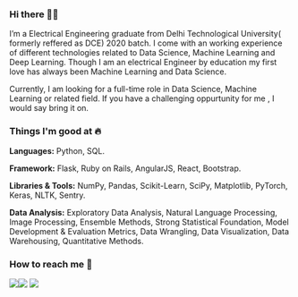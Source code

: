 ### Hi there 👋🏻 
I’m a Electrical Engineering graduate from Delhi Technological University( formerly reffered as DCE) 2020 batch. I come with an working experience of different technologies related to Data Science, Machine Learning and Deep Learning. Though I am an electrical Engineer by education my first love has always been Machine Learning and Data Science.


Currently, I am looking for a full-time role in Data Science, Machine Learning or related field. If you have a challenging oppurtunity for me , I would say bring it on.

### Things I'm good at :fire:
**Languages:**  Python, SQL.

**Framework:** Flask, Ruby on Rails, AngularJS, React, Bootstrap.

**Libraries & Tools:** NumPy, Pandas, Scikit-Learn, SciPy, Matplotlib, PyTorch, Keras, NLTK, Sentry.

**Data Analysis:** Exploratory Data Analysis, Natural Language Processing, Image Processing, Ensemble Methods, Strong Statistical Foundation, Model Development & Evaluation Metrics, Data Wrangling, Data Visualization, Data Warehousing, Quantitative Methods.

### How to reach me 📱
[<img target="_blank" src="https://img.icons8.com/cotton/64/000000/whatsapp--v4.png"/>](https://wa.me/917053614272)[<img target="_blank" src="https://img.icons8.com/doodle/64/000000/skype--v1.png"/>](https://join.skype.com/invite/akash) [<img target="_blank" src="https://img.icons8.com/doodle/64/000000/linkedin-circled.png"/>](https://linkedin.com/in/aakash-mishra-488444143)

